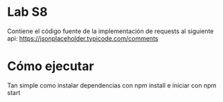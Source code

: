 # Lab S8
Contiene el código fuente de la implementación de requests al siguiente api: https://jsonplaceholder.typicode.com/comments

# Cómo ejecutar
Tan simple como instalar dependencias con npm install e iniciar con npm start
